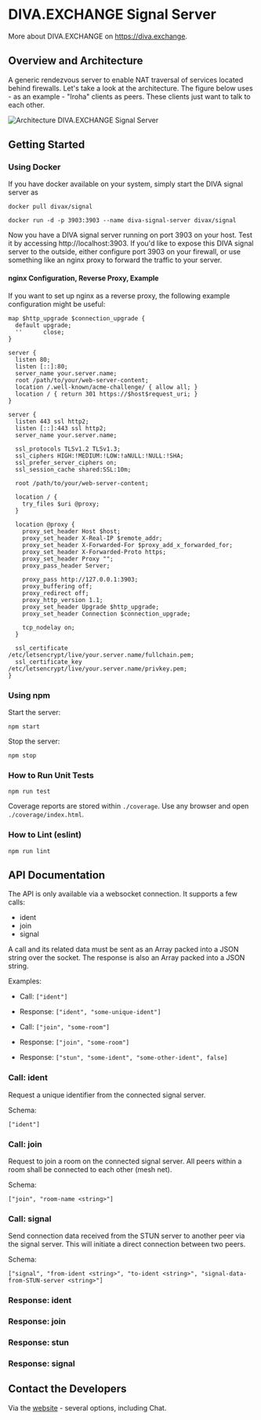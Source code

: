# DIVA.EXCHANGE Signal Server

More about DIVA.EXCHANGE on https://diva.exchange.

## Overview and Architecture
A generic rendezvous server to enable NAT traversal of services located behind firewalls. Let's take a look at the architecture. The figure below uses - as an example - "Iroha" clients as peers. These clients just want to talk to each other.

![Architecture DIVA.EXCHANGE Signal Server](https://www.diva.exchange/wp-content/uploads/2020/05/diva-webrtc-iroha.jpg)

## Getting Started

### Using Docker
If you have docker available on your system, simply start the DIVA signal server as

    docker pull divax/signal

    docker run -d -p 3903:3903 --name diva-signal-server divax/signal
    
Now you have a DIVA signal server running on port 3903 on your host. Test it by accessing http://localhost:3903. If you'd like to expose this DIVA signal server to the outside, either configure port 3903 on your firewall, or use something like an nginx proxy to forward the traffic to your server.

#### nginx Configuration, Reverse Proxy, Example
If you want to set up nginx as a reverse proxy, the following example configuration might be useful:

    map $http_upgrade $connection_upgrade {
      default upgrade;
      ''      close;
    }
    
    server {
      listen 80;
      listen [::]:80;
      server_name your.server.name;
      root /path/to/your/web-server-content;
      location /.well-known/acme-challenge/ { allow all; }
      location / { return 301 https://$host$request_uri; }
    }
    
    server {
      listen 443 ssl http2;
      listen [::]:443 ssl http2;
      server_name your.server.name;
    
      ssl_protocols TLSv1.2 TLSv1.3;
      ssl_ciphers HIGH:!MEDIUM:!LOW:!aNULL:!NULL:!SHA;
      ssl_prefer_server_ciphers on;
      ssl_session_cache shared:SSL:10m;
    
      root /path/to/your/web-server-content;
    
      location / {
        try_files $uri @proxy;
      }
    
      location @proxy {
        proxy_set_header Host $host;
        proxy_set_header X-Real-IP $remote_addr;
        proxy_set_header X-Forwarded-For $proxy_add_x_forwarded_for;
        proxy_set_header X-Forwarded-Proto https;
        proxy_set_header Proxy "";
        proxy_pass_header Server;
    
        proxy_pass http://127.0.0.1:3903;
        proxy_buffering off;
        proxy_redirect off;
        proxy_http_version 1.1;
        proxy_set_header Upgrade $http_upgrade;
        proxy_set_header Connection $connection_upgrade;
    
        tcp_nodelay on;
      }
    
      ssl_certificate /etc/letsencrypt/live/your.server.name/fullchain.pem;
      ssl_certificate_key /etc/letsencrypt/live/your.server.name/privkey.pem;
    }


### Using npm 
Start the  server:

    npm start
    
Stop the server:

    npm stop

### How to Run Unit Tests
    npm run test

Coverage reports are stored within `./coverage`. Use any browser and open `./coverage/index.html`.

### How to Lint (eslint)
    npm run lint

## API Documentation

The API is only available via a websocket connection. It supports a few calls:
* ident
* join
* signal

A call and its related data must be sent as an Array packed into a JSON string over the socket. The response is also an Array packed into a JSON string.

Examples:

* Call: `["ident"]`
* Response: `["ident", "some-unique-ident"]`


* Call: `["join", "some-room"]`
* Response: `["join", "some-room"]`
* Response: `["stun", "some-ident", "some-other-ident", false]`


### Call: ident

Request a unique identifier from the connected signal server.

Schema:

`["ident"]`

### Call: join

Request to join a room on the connected signal server. All peers within a room shall be connected to each other (mesh net).

Schema:

`["join", "room-name <string>"]`

### Call: signal

Send connection data received from the STUN server to another peer via the signal server. This will initiate a direct connection between two peers.

Schema:

`["signal", "from-ident <string>", "to-ident <string>", "signal-data-from-STUN-server <string>"]`

### Response: ident

### Response: join

### Response: stun

### Response: signal

## Contact the Developers

Via the [website](https://www.diva.exchange/en/team-and-contact/) - several options, including Chat.

